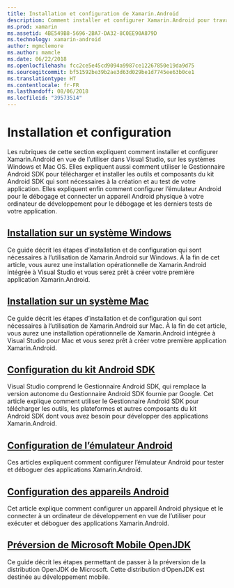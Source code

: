 ```yaml
---
title: Installation et configuration de Xamarin.Android
description: Comment installer et configurer Xamarin.Android pour travailler avec Visual Studio.
ms.prod: xamarin
ms.assetid: 4BE549B8-5696-2BA7-DA32-8C0EE90A879D
ms.technology: xamarin-android
author: mgmclemore
ms.author: mamcle
ms.date: 06/22/2018
ms.openlocfilehash: fcc2ce5e45cd9094a9987ce12267850e19da9d75
ms.sourcegitcommit: bf51592be39b2ae3d63d029be1d7745ee63b0ce1
ms.translationtype: HT
ms.contentlocale: fr-FR
ms.lasthandoff: 08/06/2018
ms.locfileid: "39573514"
---
```

# <a name="setup-and-installation"></a>Installation et configuration

Les rubriques de cette section expliquent comment installer et configurer Xamarin.Android en vue de l’utiliser dans Visual Studio, sur les systèmes Windows et Mac OS. Elles expliquent aussi comment utiliser le Gestionnaire Android SDK pour télécharger et installer les outils et composants du kit Android SDK qui sont nécessaires à la création et au test de votre application. Elles expliquent enfin comment configurer l’émulateur Android pour le débogage et connecter un appareil Android physique à votre ordinateur de développement pour le débogage et les derniers tests de votre application.


## <a name="windows-installationandroidget-startedinstallationwindowsmd"></a>[Installation sur un système Windows](~/android/get-started/installation/windows.md)

Ce guide décrit les étapes d’installation et de configuration qui sont nécessaires à l’utilisation de Xamarin.Android sur Windows. À la fin de cet article, vous aurez une installation opérationnelle de Xamarin.Android intégrée à Visual Studio et vous serez prêt à créer votre première application Xamarin.Android.

## <a name="mac-installationhttpsdocsmicrosoftcomen-usvisualstudiomacinstallation"></a>[Installation sur un système Mac](https://docs.microsoft.com/en-us/visualstudio/mac/installation)

Ce guide décrit les étapes d’installation et de configuration qui sont nécessaires à l’utilisation de Xamarin.Android sur Mac. À la fin de cet article, vous aurez une installation opérationnelle de Xamarin.Android intégrée à Visual Studio pour Mac et vous serez prêt à créer votre première application Xamarin.Android.

## <a name="android-sdk-setupandroidget-startedinstallationandroid-sdkmd"></a>[Configuration du kit Android SDK](~/android/get-started/installation/android-sdk.md)

Visual Studio comprend le Gestionnaire Android SDK, qui remplace la version autonome du Gestionnaire Android SDK fournie par Google. Cet article explique comment utiliser le Gestionnaire Android SDK pour télécharger les outils, les plateformes et autres composants du kit Android SDK dont vous avez besoin pour développer des applications Xamarin.Android.

## <a name="android-emulator-setupandroidget-startedinstallationandroid-emulatorindexmd"></a>[Configuration de l’émulateur Android](~/android/get-started/installation/android-emulator/index.md)

Ces articles expliquent comment configurer l’émulateur Android pour tester et déboguer des applications Xamarin.Android.

## <a name="android-device-setupandroidget-startedinstallationset-up-device-for-developmentmd"></a>[Configuration des appareils Android](~/android/get-started/installation/set-up-device-for-development.md)

Cet article explique comment configurer un appareil Android physique et le connecter à un ordinateur de développement en vue de l’utiliser pour exécuter et déboguer des applications Xamarin.Android.

## <a name="microsoft-mobile-openjdk-previewandroidget-startedinstallationopenjdkmd"></a>[Préversion de Microsoft Mobile OpenJDK](~/android/get-started/installation/openjdk.md)

Ce guide décrit les étapes permettant de passer à la préversion de la distribution OpenJDK de Microsoft. Cette distribution d’OpenJDK est destinée au développement mobile.

